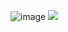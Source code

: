 ![image]({https://img.shields.io/badge/C%23-239120?style=for-the-badge&logo=csharp&logoColor=white})
<img src="{[BadgeURL](https://img.shields.io/badge/C%23-239120?style=for-the-badge&logo=csharp&logoColor=white)}" />

<!--
**HyakuAr/HyakuAr** is a ✨ _special_ ✨ repository because its `README.md` (this file) appears on your GitHub profile.
	
-->
